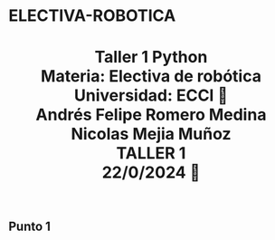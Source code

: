 # ELECTIVA-ROBOTICA
<h1 align="center">Taller 1 Python<br>
Materia: Electiva de robótica<br>
Universidad: ECCI 🏫<br>
Andrés Felipe Romero Medina<br> 
Nicolas Mejia Muñoz<br> 
TALLER 1 <br>
22/0/2024 📅</h1><br>
<h2 <strong>Punto 1</strong></h2>


